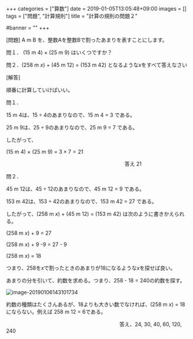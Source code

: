 +++
categories = ["算数"]
date = 2019-01-05T13:05:48+09:00
images = []
tags = ["問題", "計算規則"]
title = "計算の規則の問題２"

#banner = ""
+++

[問題] A m B を、整数Aを整数Bで割ったあまりを表すことにします。

問１． (15 m 4) $\times$ (25 m 9) はいくつですか？

問２．(258 m $x$) + (45 m 12)  = (153 m 42) となるような$x$をすべて答えなさい

[解答]

<!--more-->

順番に計算していけばいい。

問１．

15 m 4は、$15\div4$のあまりなので、15 m 4 = 3 である。

25 m 9は、$25\div9$のあまりなので、25 m 9 = 7 である。

したがって、

 (15 m 4) $\times$ (25 m 9) = $3\times7 = 21$

　　　　　　　　　　　　　　　　　　　　　　　答え 21

問２．

45 m 12は、$45\div12$のあまりなので、45 m 12 = 9 である。

153 m 42は、$153\div42$のあまりなので、153 m 42 = 27 である。

したがって、(258 m $x$) + (45 m 12)  = (153 m 42) は次のように書きかえられる。

(258 m $x$) + 9  = 27

(258 m $x$) + 9 -9  = 27 - 9

(258 m $x$) = 18

つまり、258を$x$で割ったときのあまりが18になるような$x$を探せば良い。

あまりの分を引いて、約数を求める。つまり、258 - 18 = 240の約数を探す。

![image-20190106143101734](/images/image-20190106143101734.png)

約数の種類はたくさんあるが、18よりも大きい数でなければ、(258 m $x$) = 18 にならない。例えば 258 m 12 = 6である。

　　　　　　　　　　　　　　　　　　　　　　答え、24, 30, 40, 60, 120, 240
